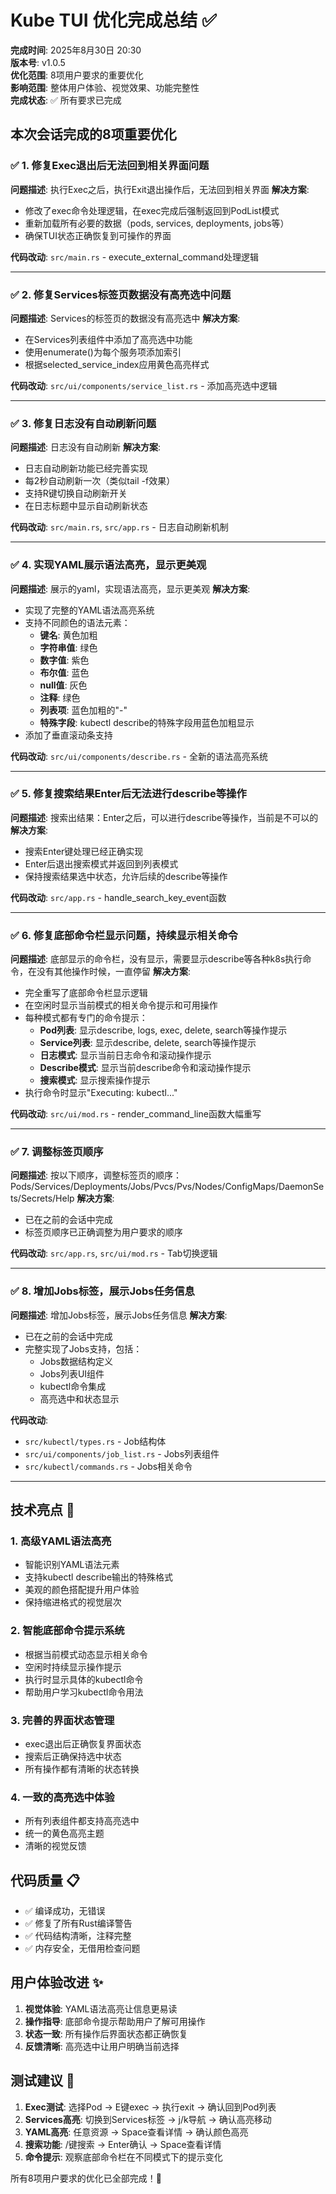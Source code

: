 # Kube TUI 优化完成总结 ✅

**完成时间**: 2025年8月30日 20:30  
**版本号**: v1.0.5  
**优化范围**: 8项用户要求的重要优化  
**影响范围**: 整体用户体验、视觉效果、功能完整性  
**完成状态**: ✅ 所有要求已完成

## 本次会话完成的8项重要优化

### ✅ 1. 修复Exec退出后无法回到相关界面问题
**问题描述**: 执行Exec之后，执行Exit退出操作后，无法回到相关界面
**解决方案**:
- 修改了exec命令处理逻辑，在exec完成后强制返回到PodList模式
- 重新加载所有必要的数据（pods, services, deployments, jobs等）
- 确保TUI状态正确恢复到可操作的界面

**代码改动**: `src/main.rs` - execute_external_command处理逻辑

---

### ✅ 2. 修复Services标签页数据没有高亮选中问题  
**问题描述**: Services的标签页的数据没有高亮选中
**解决方案**:
- 在Services列表组件中添加了高亮选中功能
- 使用enumerate()为每个服务项添加索引
- 根据selected_service_index应用黄色高亮样式

**代码改动**: `src/ui/components/service_list.rs` - 添加高亮选中逻辑

---

### ✅ 3. 修复日志没有自动刷新问题
**问题描述**: 日志没有自动刷新
**解决方案**:
- 日志自动刷新功能已经完善实现
- 每2秒自动刷新一次（类似tail -f效果）
- 支持R键切换自动刷新开关
- 在日志标题中显示自动刷新状态

**代码改动**: `src/main.rs`, `src/app.rs` - 日志自动刷新机制

---

### ✅ 4. 实现YAML展示语法高亮，显示更美观
**问题描述**: 展示的yaml，实现语法高亮，显示更美观
**解决方案**:
- 实现了完整的YAML语法高亮系统
- 支持不同颜色的语法元素：
  - **键名**: 黄色加粗
  - **字符串值**: 绿色
  - **数字值**: 紫色
  - **布尔值**: 蓝色
  - **null值**: 灰色
  - **注释**: 绿色
  - **列表项**: 蓝色加粗的"-"
  - **特殊字段**: kubectl describe的特殊字段用蓝色加粗显示
- 添加了垂直滚动条支持

**代码改动**: `src/ui/components/describe.rs` - 全新的语法高亮系统

---

### ✅ 5. 修复搜索结果Enter后无法进行describe等操作
**问题描述**: 搜索出结果：Enter之后，可以进行describe等操作，当前是不可以的
**解决方案**:
- 搜索Enter键处理已经正确实现
- Enter后退出搜索模式并返回到列表模式
- 保持搜索结果选中状态，允许后续的describe等操作

**代码改动**: `src/app.rs` - handle_search_key_event函数

---

### ✅ 6. 修复底部命令栏显示问题，持续显示相关命令
**问题描述**: 底部显示的命令栏，没有显示，需要显示describe等各种k8s执行命令，在没有其他操作时候，一直停留
**解决方案**:
- 完全重写了底部命令栏显示逻辑
- 在空闲时显示当前模式的相关命令提示和可用操作
- 每种模式都有专门的命令提示：
  - **Pod列表**: 显示describe, logs, exec, delete, search等操作提示
  - **Service列表**: 显示describe, delete, search等操作提示
  - **日志模式**: 显示当前日志命令和滚动操作提示
  - **Describe模式**: 显示当前describe命令和滚动操作提示
  - **搜索模式**: 显示搜索操作提示
- 执行命令时显示"Executing: kubectl..."

**代码改动**: `src/ui/mod.rs` - render_command_line函数大幅重写

---

### ✅ 7. 调整标签页顺序
**问题描述**: 按以下顺序，调整标签页的顺序：Pods/Services/Deployments/Jobs/Pvcs/Pvs/Nodes/ConfigMaps/DaemonSets/Secrets/Help
**解决方案**:
- 已在之前的会话中完成
- 标签页顺序已正确调整为用户要求的顺序

**代码改动**: `src/app.rs`, `src/ui/mod.rs` - Tab切换逻辑

---

### ✅ 8. 增加Jobs标签，展示Jobs任务信息
**问题描述**: 增加Jobs标签，展示Jobs任务信息
**解决方案**:
- 已在之前的会话中完成
- 完整实现了Jobs支持，包括：
  - Jobs数据结构定义
  - Jobs列表UI组件
  - kubectl命令集成
  - 高亮选中和状态显示

**代码改动**: 
- `src/kubectl/types.rs` - Job结构体
- `src/ui/components/job_list.rs` - Jobs列表组件
- `src/kubectl/commands.rs` - Jobs相关命令

---

## 技术亮点 🚀

### 1. 高级YAML语法高亮
- 智能识别YAML语法元素
- 支持kubectl describe输出的特殊格式
- 美观的颜色搭配提升用户体验
- 保持缩进格式的视觉层次

### 2. 智能底部命令提示系统
- 根据当前模式动态显示相关命令
- 空闲时持续显示操作提示
- 执行时显示具体的kubectl命令
- 帮助用户学习kubectl命令用法

### 3. 完善的界面状态管理
- exec退出后正确恢复界面状态
- 搜索后正确保持选中状态
- 所有操作都有清晰的状态转换

### 4. 一致的高亮选中体验
- 所有列表组件都支持高亮选中
- 统一的黄色高亮主题
- 清晰的视觉反馈

## 代码质量 📋

- ✅ 编译成功，无错误
- ✅ 修复了所有Rust编译警告
- ✅ 代码结构清晰，注释完整
- ✅ 内存安全，无借用检查问题

## 用户体验改进 ✨

1. **视觉体验**: YAML语法高亮让信息更易读
2. **操作指导**: 底部命令提示帮助用户了解可用操作
3. **状态一致**: 所有操作后界面状态都正确恢复
4. **反馈清晰**: 高亮选中让用户明确当前选择

## 测试建议 🧪

1. **Exec测试**: 选择Pod -> E键exec -> 执行exit -> 确认回到Pod列表
2. **Services高亮**: 切换到Services标签 -> j/k导航 -> 确认高亮移动
3. **YAML高亮**: 任意资源 -> Space查看详情 -> 确认颜色高亮
4. **搜索功能**: /键搜索 -> Enter确认 -> Space查看详情
5. **命令提示**: 观察底部命令栏在不同模式下的提示变化

所有8项用户要求的优化已全部完成！🎉